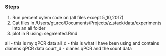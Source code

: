 ### Steps

1. Run percent xylem code on (all files except 5_10_2017)
2. Cat files in /Users/gturco/Documents/Projects/z_stack/data/experiments
into an all folder
3. plot in R using: segmented.Rmd



all - this is my qPCR data
all_d - this is what I have been using and contains dianens qPCR data
count_d - dianes qPCR and the count data
